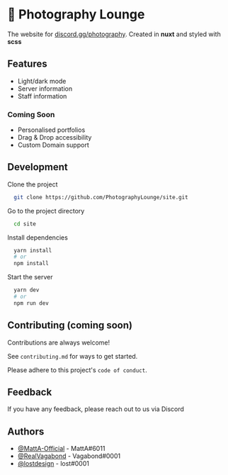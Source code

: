 # 📸 Photography Lounge

The website for [discord.gg/photography](https://discord.com/invite/photography). Created in **nuxt** and styled with **scss**

## Features

- Light/dark mode
- Server information
- Staff information

### Coming Soon

- Personalised portfolios
- Drag & Drop accessibility 
- Custom Domain support

## Development

Clone the project

```bash
  git clone https://github.com/PhotographyLounge/site.git
```

Go to the project directory

```bash
  cd site
```

Install dependencies

```bash
  yarn install
  # or
  npm install
```

Start the server

```bash
  yarn dev
  # or
  npm run dev
```

## Contributing (coming soon)

Contributions are always welcome!

See `contributing.md` for ways to get started.

Please adhere to this project's `code of conduct`.

## Feedback

If you have any feedback, please reach out to us via Discord

## Authors

- [@MattA-Official](https://www.github.com/MattA-Official) - MattA#6011
- [@RealVagabond](https://www.github.com/RealVagabond) - Vagabond#0001
- [@lostdesign](https://www.github.com/lostdesign) - lost#0001
